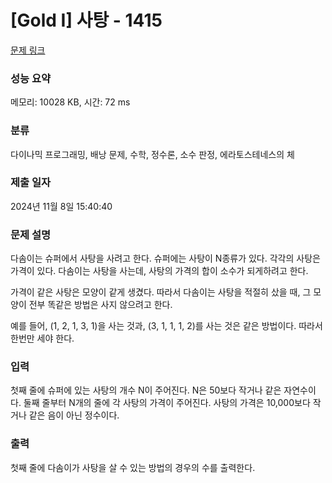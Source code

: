# [Gold I] 사탕 - 1415 

[문제 링크](https://www.acmicpc.net/problem/1415) 

### 성능 요약

메모리: 10028 KB, 시간: 72 ms

### 분류

다이나믹 프로그래밍, 배낭 문제, 수학, 정수론, 소수 판정, 에라토스테네스의 체

### 제출 일자

2024년 11월 8일 15:40:40

### 문제 설명

<p>다솜이는 슈퍼에서 사탕을 사려고 한다. 슈퍼에는 사탕이 N종류가 있다. 각각의 사탕은 가격이 있다. 다솜이는 사탕을 사는데, 사탕의 가격의 합이 소수가 되게하려고 한다.</p>

<p>가격이 같은 사탕은 모양이 같게 생겼다. 따라서 다솜이는 사탕을 적절히 샀을 때, 그 모양이 전부 똑같은 방법은 사지 않으려고 한다.</p>

<p>예를 들어, (1, 2, 1, 3, 1)을 사는 것과, (3, 1, 1, 1, 2)를 사는 것은 같은 방법이다. 따라서 한번만 세야 한다.</p>

### 입력 

 <p>첫째 줄에 슈퍼에 있는 사탕의 개수 N이 주어진다. N은 50보다 작거나 같은 자연수이다. 둘째 줄부터 N개의 줄에 각 사탕의 가격이 주어진다. 사탕의 가격은 10,000보다 작거나 같은 음이 아닌 정수이다.</p>

### 출력 

 <p>첫째 줄에 다솜이가 사탕을 살 수 있는 방법의 경우의 수를 출력한다.</p>


